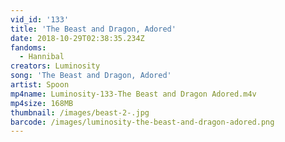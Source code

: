 ```yaml
---
vid_id: '133'
title: 'The Beast and Dragon, Adored'
date: 2018-10-29T02:38:35.234Z
fandoms:
  - Hannibal
creators: Luminosity
song: 'The Beast and Dragon, Adored'
artist: Spoon
mp4name: Luminosity-133-The Beast and Dragon Adored.m4v
mp4size: 168MB
thumbnail: /images/beast-2-.jpg
barcode: /images/luminosity-the-beast-and-dragon-adored.png
---
```


